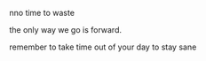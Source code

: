 nno time to waste

the only way we go is forward. 

remember to take time out of your day to stay sane
